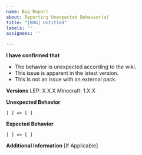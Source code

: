 ```yaml
---
name: Bug Report
about: Reporting Unexpected Behavior(s)
title: "[BUG] Untitled"
labels: ''
assignees: ''

---
```


**I have confirmed that**
- The behavior is unexpected according to the wiki.
- This issue is apparent in the latest version.
- This is not an issue with an external pack.

**Versions**
LEP: X.X.X
Minecraft: 1.X.X

**Unexpected Behavior**
```
[ ] => [ ]
```

**Expected Behavior**
```
[ ] => [ ]
```

**Additional Information**
[If Applicable]
